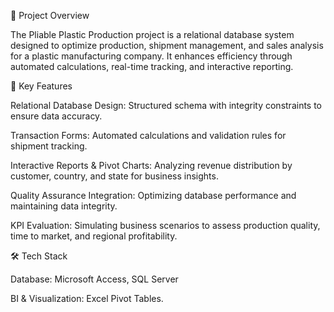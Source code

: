 📌 Project Overview

The Pliable Plastic Production project is a relational database system designed to optimize production, shipment management, and sales analysis for a plastic manufacturing company. It enhances efficiency through automated calculations, real-time tracking, and interactive reporting.

🔹 Key Features

Relational Database Design: Structured schema with integrity constraints to ensure data accuracy.

Transaction Forms: Automated calculations and validation rules for shipment tracking.

Interactive Reports & Pivot Charts: Analyzing revenue distribution by customer, country, and state for business insights.

Quality Assurance Integration: Optimizing database performance and maintaining data integrity.

KPI Evaluation: Simulating business scenarios to assess production quality, time to market, and regional profitability.

🛠️ Tech Stack

Database: Microsoft Access, SQL Server 

BI & Visualization: Excel Pivot Tables.

